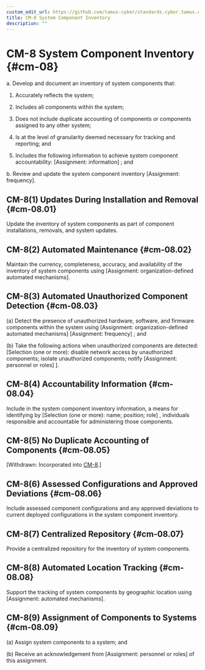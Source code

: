 ```yaml
---
custom_edit_url: https://github.com/tamus-cyber/standards.cyber.tamus.edu/tree/main/content/tamus.edu/TAMUS_profile.xml
title: CM-8 System Component Inventory
description: ""
---
```


# CM-8 System Component Inventory {#cm-08}

a. Develop and document an inventory of system components that:

1. Accurately reflects the system;

2. Includes all components within the system;

3. Does not include duplicate accounting of components or components assigned to any other system;

4. Is at the level of granularity deemed necessary for tracking and reporting; and

5. Includes the following information to achieve system component accountability: [Assignment: information] ; and

b. Review and update the system component inventory [Assignment: frequency].

## CM-8(1) Updates During Installation and Removal {#cm-08.01}

Update the inventory of system components as part of component installations, removals, and system updates.

## CM-8(2) Automated Maintenance {#cm-08.02}

Maintain the currency, completeness, accuracy, and availability of the inventory of system components using [Assignment: organization-defined automated mechanisms].

## CM-8(3) Automated Unauthorized Component Detection {#cm-08.03}

(a) Detect the presence of unauthorized hardware, software, and firmware components within the system using [Assignment: organization-defined automated mechanisms]
                     [Assignment: frequency] ; and

(b) Take the following actions when unauthorized components are detected: [Selection (one or more): disable network access by unauthorized components; isolate unauthorized components; notify [Assignment: personnel or roles]
                  ].

## CM-8(4) Accountability Information {#cm-08.04}

Include in the system component inventory information, a means for identifying by [Selection (one or more): name; position; role] , individuals responsible and accountable for administering those components.

## CM-8(5) No Duplicate Accounting of Components {#cm-08.05}

[Withdrawn: Incorporated into [CM-8](../cm/cm-08#cm-08).]

## CM-8(6) Assessed Configurations and Approved Deviations {#cm-08.06}

Include assessed component configurations and any approved deviations to current deployed configurations in the system component inventory.

## CM-8(7) Centralized Repository {#cm-08.07}

Provide a centralized repository for the inventory of system components.

## CM-8(8) Automated Location Tracking {#cm-08.08}

Support the tracking of system components by geographic location using [Assignment: automated mechanisms].

## CM-8(9) Assignment of Components to Systems {#cm-08.09}

(a) Assign system components to a system; and

(b) Receive an acknowledgement from [Assignment: personnel or roles] of this assignment.

